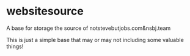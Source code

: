 # websitesource
A base for storage the source of notstevebutjobs.com&amp;nsbj.team

This is just a simple base that may or may not including some valuable things!
